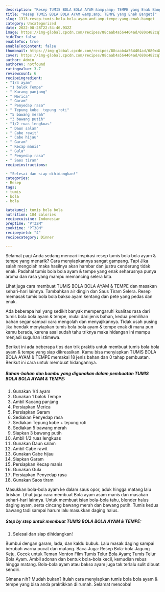 ```yaml
---
description: "Resep TUMIS BOLA BOLA AYAM &amp;amp; TEMPE yang Enak Banget}"
title: "Resep TUMIS BOLA BOLA AYAM &amp;amp; TEMPE yang Enak Banget}"
slug: 1313-resep-tumis-bola-bola-ayam-and-amp-tempe-yang-enak-banget
category: Uncategorized
date: 2022-08-28T22:54:46.932Z
image: https://img-global.cpcdn.com/recipes/88caab4a564404ad/680x482cq70/tumis-bola-bola-ayam-tempe-foto-resep-utama.jpg
hideToc: false
enableToc: true
enableTocContent: false
thumbnail: https://img-global.cpcdn.com/recipes/88caab4a564404ad/680x482cq70/tumis-bola-bola-ayam-tempe-foto-resep-utama.jpg
cover: https://img-global.cpcdn.com/recipes/88caab4a564404ad/680x482cq70/tumis-bola-bola-ayam-tempe-foto-resep-utama.jpg
author: Admin
authorAv: notfound
ratingvalue: 3.7
reviewcount: 6
recipeingredient:
- "1/4 ayam"
- "1 balok Tempe"
- " Kacang panjang"
- " Merica"
- " Garam"
- " Penyedap rasa"
- " Tepung kobe  tepung roti"
- "5 bawang merah"
- "3 bawang putih"
- "1/2 ruas lengkuas"
- " Daun salam"
- " Cabe rawit"
- " Cabe hijau"
- " Garam"
- " Kecap manis"
- " Gula"
- " Penyedap rasa"
- " Saos tiram"
recipeinstructions:

- "Selesai dan siap dihidangkan!"
categories:
- Resep
tags:
- tumis
- bola
- bola

katakunci: tumis bola bola 
nutrition: 104 calories
recipecuisine: Indonesian
preptime: "PT32M"
cooktime: "PT38M"
recipeyield: "4"
recipecategory: Dinner

---
```



Selamat pagi Anda sedang mencari inspirasi resep tumis bola bola ayam &amp; tempe yang menarik? Cara menyiapkannya sangat gampang. Tapi Jika salah mengolah maka hasilnya akan hambar dan justru cenderung tidak enak. Padahal tumis bola bola ayam &amp; tempe yang enak seharusnya punya aroma dan rasa yang mampu memancing selera kita.


Lihat juga cara membuat TUMIS BOLA BOLA AYAM &amp; TEMPE dan masakan sehari-hari lainnya. Tambahkan air dingin dan Saus Tiram Selera. Resep memasak tumis bola bola bakso ayam kentang dan pete yang pedas dan enak.

Ada beberapa hal yang sedikit banyak mempengaruhi kualitas rasa dari tumis bola bola ayam &amp; tempe, mulai dari jenis bahan, kedua pemilihan bahan segar sampai cara mengolah dan menyajikannya. Tidak usah pusing jika hendak menyiapkan tumis bola bola ayam &amp; tempe enak di mana pun kamu berada, karena asal sudah tahu triknya maka hidangan ini mampu menjadi suguhan istimewa.


Berikut ini ada beberapa tips dan trik praktis untuk membuat tumis bola bola ayam &amp; tempe yang siap dikreasikan. Kamu bisa menyiapkan TUMIS BOLA BOLA AYAM &amp; TEMPE memakai 18 jenis bahan dan 0 tahap pembuatan. Berikut ini cara untuk membuat hidangannya.

<!--inarticleads1-->

##### Bahan-bahan dan bumbu yang digunakan dalam pembuatan TUMIS BOLA BOLA AYAM &amp; TEMPE:

1. Gunakan 1/4 ayam
1. Gunakan 1 balok Tempe
1. Ambil  Kacang panjang
1. Persiapkan  Merica
1. Persiapkan  Garam
1. Sediakan  Penyedap rasa
1. Sediakan  Tepung kobe + tepung roti
1. Sediakan 5 bawang merah
1. Siapkan 3 bawang putih
1. Ambil 1/2 ruas lengkuas
1. Gunakan  Daun salam
1. Ambil  Cabe rawit
1. Gunakan  Cabe hijau
1. Siapkan  Garam
1. Persiapkan  Kecap manis
1. Gunakan  Gula
1. Persiapkan  Penyedap rasa
1. Gunakan  Saos tiram


Masukkan bola-bola ayam ke dalam saus opor, aduk hingga matang lalu tiriskan. Lihat juga cara membuat Bola ayam asam manis dan masakan sehari-hari lainnya. Untuk membuat isian bola-bola tahu, blender halus daging ayam, serta cincang bawang merah dan bawang putih. Tumis kedua bawang tadi sampai harum lalu masukkan daging halus. 

<!--inarticleads2-->

##### Step by step untuk membuat TUMIS BOLA BOLA AYAM &amp; TEMPE:


1. Selesai dan siap dihidangkan!

Bumbui dengan garam, lada, dan kaldu bubuk. Lalu masak daging sampai berubah warna pucat dan matang. Baca Juga: Resep Bola-bola Jagung Keju, Cocok untuk Teman Nonton Film Tumis Telur Bola Ayam; Tumis Telur Bola Ayam. Ambil adonan dan bentuk bola-bola kecil, kemudian rebus hingga matang. Bola-bola ayam atau bakso ayam juga tak terlalu sulit dibuat sendiri. 

Gimana nih? Mudah bukan? Itulah cara menyiapkan tumis bola bola ayam &amp; tempe yang bisa anda praktikkan di rumah. Selamat mencoba!
